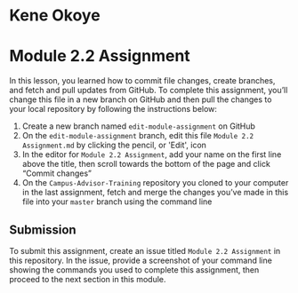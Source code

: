 # Kene Okoye

# Module 2.2 Assignment

In this lesson, you learned how to commit file changes, create branches, and fetch and pull updates from GitHub. To complete this assignment, you’ll change this file in a new branch on GitHub and then pull the changes to your local repository by following the instructions below:

1. Create a new branch named `edit-module-assignment` on GitHub
2. On the `edit-module-assignment` branch, edit this file `Module 2.2 Assignment.md` by clicking the pencil, or 'Edit', icon
3. In the editor for `Module 2.2 Assignment`, add your name on the first line above the title, then scroll towards the bottom of the page and click “Commit changes”
4. On the `Campus-Advisor-Training` repository you cloned to your computer in the last assignment, fetch and merge the changes you’ve made in this file into your `master` branch using the command line


## Submission
To submit this assignment, create an issue titled `Module 2.2 Assignment` in this repository. In the issue, provide a screenshot of your command line showing the commands you used to complete this assignment, then proceed to the next section in this module.
